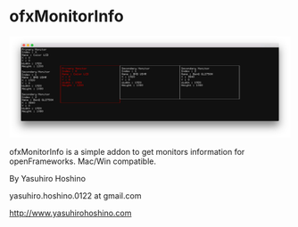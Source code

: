 # ofxMonitorInfo
![sample image](ofxMonitorInfo.png)

ofxMonitorInfo is a simple addon to get monitors information for openFrameworks.
Mac/Win compatible.

By Yasuhiro Hoshino

yasuhiro.hoshino.0122 at gmail.com

http://www.yasuhirohoshino.com
